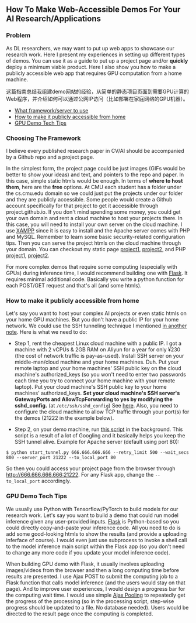 ## How To Make Web-Accessible Demos For Your AI Research/Applications

### Problem

As DL researchers, we may want to put up web apps to showcase our research work.
Here I present my experiences in setting up different types of demos.
You can use it as a guide to put up a project page and/or **quickly** deploy a minimum viable product.
Here I also show you how to make a publicly accessible web app that requires GPU computation from a home machine.

这篇指南总结我组建demo网站的经验，从简单的静态项目页面到需要GPU计算的Web程序，并介绍如何可以通过公网IP访问（比如部署在家庭网络的GPU机器）。


+ [What framework/server to use](#choosing-the-framework)
+ [How to make it publicly accessible from home](#how-to-make-it-publicly-accessible-from-home)
+ [GPU Demo Tech Tips](#gpu-demo-tech-tips)

### Choosing The Framework

I believe every published research paper in CV/AI should be accompanied by a Github repo and a project page.

In the simplest form, the project page could be just images (GIFs would be better to show your ideas) and text, and pointers to the repo and paper.
In this case, simple static htmls would be enough.
In terms of **where to host them**, here are the **free** options.
At CMU each student has a folder under the cs.cmu.edu domain so we could just put the projects under our folder and they are publicly accessible.
Some people would create a Github account specifically for that project to get it accessible through project.github.io.
If you don't mind spending some money, you could get your own domain and rent a cloud machine to host your projects there.
In this case, you will need to install your own server on the cloud machine.
I use [XAMPP](https://www.apachefriends.org/) since it is easy to install and the Apache server comes with PHP and MySQL.
Remember to learn some basic security-related configuration tips.
Then you can serve the project htmls on the cloud machine through your domain.
You can checkout my static page [project1](https://github.com/JunweiLiang/VERA_3D_Reconstruction), [project2](https://github.com/JunweiLiang/junweiliang.github.io), and PHP [project1](https://github.com/JunweiLiang/VERA_Shooter_Localization), [project2](https://github.com/JunweiLiang/Lecture_Attendance_Management).

For more complex demos that require some computing (especially with GPUs) during inference time, I would recommend building one with [Flask](https://flask.palletsprojects.com/en/2.2.x/).
It requires minimal additional code. Basically you write a python function for each POST/GET request and that's all (and some htmls).

### How to make it publicly accessible from home

Let's say you want to host your complex AI projects or even static htmls on your home GPU machines.
But you don't have a public IP for your home network.
We could use the SSH tunneling technique I mentioned [in another note](./server_ssh_anywhere.md).
Here is what we need to do:

+ Step 1,
rent the cheapest Linux cloud machine with a public IP.
I got a machine with 2 vCPUs & 2GB RAM on Aliyun for a year for only ¥230
(the cost of network traffic is pay-as-used).
Install SSH server on your middle-man/cloud machine and your home machines. Duh.
Put your remote laptop and your home machines' SSH public key on the cloud machine's authorized_keys
(so you won't need to enter two passwords each time you try to connect your home machine with your remote laptop).
Put your cloud machine's SSH public key to your home machines' authorized_keys. **Set your cloud machine's SSH server's GatewayPorts and AllowTcpForwarding to yes by modifying the sshd_config.** (at `/etc/ssh/sshd_config`)
See [here](https://www.tecmint.com/create-ssh-tunneling-port-forwarding-in-linux/).
Also, you need to configure the cloud machine to allow TCP traffic through your port(s) for the demos (21222 in the example below).

+ Step 2,
on your demo machine, run [this script](./start_tunnel.py) in the background.
This script is a result of a lot of Googling and it basically helps you keep the SSH tunnel alive.
Example for Apache server (default using port 80):
```
$ python start_tunnel.py 666.666.666.666 --retry_limit 500 --wait_secs 800 --server_port 21222 --to_local_port 80
```
So then you could access your project page from the browser through http://666.666.666.666:21222.
For any Flask app, change the `--to_local_port` accordingly.

### GPU Demo Tech Tips

We usually use Python with Tensorflow/PyTorch to build models for our research work.
Let's say you want to build a demo that could run model inference given any user-provided inputs.
[Flask](https://flask.palletsprojects.com/en/2.2.x/) is Python-based so you could directly copy-and-paste your inference code.
All you need to do is add some good-looking htmls to show the results (and provide a uploading inferface of course).
I would even just use subprocess to invoke a shell call to the model inference main script within the Flask app
(so you don't need to change any more code if you update your model inference code).

When building GPU demo with Flask, it usually involves uploading images/videos from the browser and then a long computing time before results are presented.
I use Ajax POST to submit the computing job to a Flask function that calls model inference (and the users would stay on that page).
And to improve user experiences, I would design a progress bar for the computing wait time.
I would use simple [Ajax Pooling](https://medium.com/geekculture/ajax-polling-vs-long-polling-vs-websockets-vs-server-sent-events-e0d65033c9ba#:~:text=Polling%20is%20a%20standard%20technique,an%20empty%20response%20is%20returned.) to repeatedly get the progress of the processing (so in the processing script, step-wise progress should be updated to a file. No database needed).
Users would be directed to the result page once the computing is completed.

